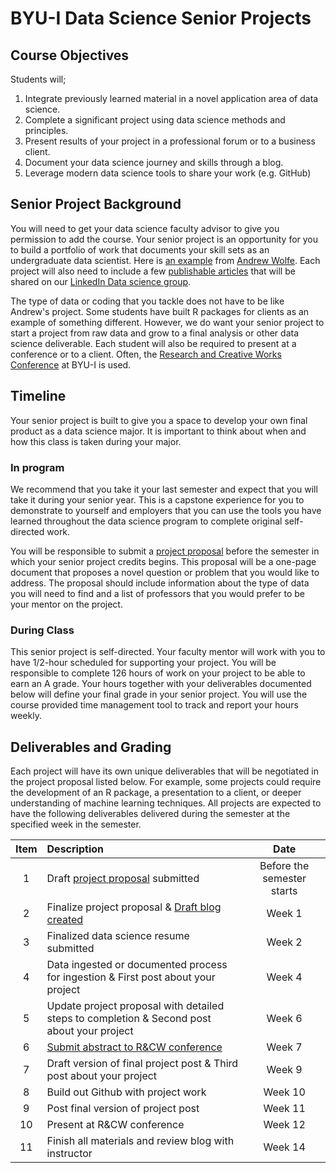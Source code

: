 # BYU-I Data Science Senior Projects

## Course Objectives

Students will;

1. Integrate previously learned material in a novel application area of data science.
1. Complete a significant project using data science methods and principles.
1. Present results of your project in a professional forum or to a business client.
1. Document your data science journey and skills through a blog.
1. Leverage modern data science tools to share your work (e.g. GitHub)


## Senior Project Background

You will need to get your data science faculty advisor to give you permission to add the course. Your senior project is an opportunity for you to build a portfolio of work that documents your skill sets as an undergraduate data scientist.  Here is [an example](https://byuidatascience.github.io/WolfeA_SeniorProject) from [Andrew Wolfe](https://www.linkedin.com/in/akwolfe/).  Each project will also need to include a few [publishable articles](https://byuidatascience.github.io/WolfeA_SeniorProject/article.html) that will be shared on our [LinkedIn Data science group](https://www.linkedin.com/groups/13537407/).

The type of data or coding that you tackle does not have to be like Andrew's project.  Some students have built R packages for clients as an example of something different.  However, we do want your senior project to start a project from raw data and grow to a final analysis or other data science deliverable. Each student will also be required to present at a conference or to a client. Often, the [Research and Creative Works Conference](http://www.byui.edu/research-and-creative-works-conference) at BYU-I is used.

## Timeline

Your senior project is built to give you a space to develop your own final product as a data science major. It is important to think about when and how this class is taken during your major. 

### In program

We recommend that you take it your last semester and expect that you will take it during your senior year.  This is a capstone experience for you to demonstrate to yourself and employers that you can use the tools you have learned throughout the data science program to complete original self-directed work.

You will be responsible to submit a [project proposal](project.html) before the semester in which your senior project credits begins.  This proposal will be a one-page document that proposes a novel question or problem that you would like to address.  The proposal should include information about the type of data you will need to find and a list of professors that you would prefer to be your mentor on the project.

### During Class

This senior project is self-directed.  Your faculty mentor will work with you to have 1/2-hour scheduled for supporting your project.  You will be responsible to complete 126 hours of work on your project to be able to earn an A grade.  Your hours together with your deliverables documented below will define your final grade in your senior project. You will use the course provided time management tool to track and report your hours weekly. 

## Deliverables and Grading

Each project will have its own unique deliverables that will be negotiated in the project proposal listed below.  For example, some projects could require the development of an R package, a presentation to a client, or deeper understanding of machine learning techniques.  All projects are expected to have the following deliverables delivered during the semester at the specified week in the semester.

| Item      | Description       | Date      |
|:-:        |:---------------------------------------------------                |:-------------:        |
| 1         | Draft [project proposal](proposal.md) submitted                  | Before the semester starts          |
| 2         | Finalize project proposal  & [Draft blog created](blog.md)          | Week 1    |
| 3         | Finalized data science resume submitted                | Week 2    |
| 4         | Data ingested or documented process for ingestion & First post about your project                 | Week 4     |
| 5         | Update project proposal with detailed steps to completion & Second post about your project        | Week 6     |
| 6         | [Submit abstract to R&CW conference](http://www.byui.edu/research-and-creative-works-conference)  | Week 7     |
| 7         | Draft version of final project post & Third post about your project   | Week 9    |
| 8         | Build out Github with project work                                    | Week 10    |
| 9         | Post final version of project post                                    | Week 11    |
| 10        | Present at R&CW conference                                            | Week 12    |
| 11        | Finish all materials and review blog with instructor                  | Week 14    |

